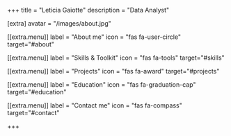 +++
title = "Leticia Gaiotte"
description = "Data Analyst"

[extra]
avatar = "/images/about.jpg"

[[extra.menu]]
label = "About me"
icon = "fas fa-user-circle"
target="#about"

[[extra.menu]]
label = "Skills & Toolkit"
icon = "fas fa-tools"
target="#skills"

[[extra.menu]]
label = "Projects"
icon = "fas fa-award"
target="#projects"

[[extra.menu]]
label = "Education"
icon = "fas fa-graduation-cap"
target="#education"

[[extra.menu]]
label = "Contact me"
icon = "fas fa-compass"
target="#contact"

+++
